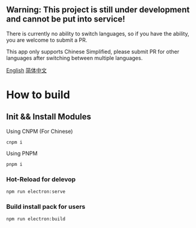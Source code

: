 ## Warning: This project is still under development and cannot be put into service!

There is currently no ability to switch languages, so if you have the ability, you are welcome to submit a PR.

This app only supports Chinese Simplified, please submit PR for other languages after switching between multiple languages.

[English](./README.md)
[简体中文](./README_CN.md)

# How to build

## Init && Install Modules

Using CNPM (For Chinese)
```
cnpm i
```
Using PNPM
```
pnpm i
```

### Hot-Reload for delevop
```
npm run electron:serve
```

### Build install pack for users
```
npm run electron:build
```